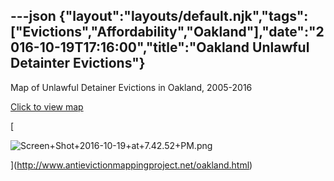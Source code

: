 ---json
{"layout":"layouts/default.njk","tags":["Evictions","Affordability","Oakland"],"date":"2016-10-19T17:16:00","title":"Oakland Unlawful Detainter Evictions"}
---

Map of Unlawful Detainer Evictions in Oakland, 2005-2016

[Click to view map](http://www.antievictionmappingproject.net/oakland.html)

[

![Screen+Shot+2016-10-19+at+7.42.52+PM.png](https://images.squarespace-cdn.com/content/v1/52b7d7a6e4b0b3e376ac8ea2/1514139385288-6KWWZWZQOTRXY6XEG3FM/ke17ZwdGBToddI8pDm48kEZO58GHASG35vvLTonZdXAUqsxRUqqbr1mOJYKfIPR7LoDQ9mXPOjoJoqy81S2I8N_N4V1vUb5AoIIIbLZhVYxCRW4BPu10St3TBAUQYVKcVFY43McFlDLwNcI9g0DLYB-FrmGtWcZtCbk1rINd3qLLFFlA0GpVcNFhQsbuIk16/Screen%2BShot%2B2016-10-19%2Bat%2B7.42.52%2BPM.png)

](http://www.antievictionmappingproject.net/oakland.html)
